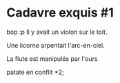 # Cadavre exquis #1
bop :p
Il y avait un violon sur le toit.

Une licorne arpentait l'arc-en-ciel.

La flute est manipulés par l'ours

patate en conflit *2;
